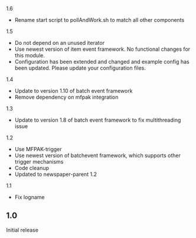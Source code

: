 1.6
* Rename start script to pollAndWork.sh to match all other components

1.5
* Do not depend on an unused iterator
* Use newest version of item event framework. No functional changes for this module.
* Configuration has been extended and changed and example config has been updated. Please update your configuration files.

1.4
* Update to version 1.10 of batch event framework
* Remove dependency on mfpak integration

1.3
* Update to version 1.8 of batch event framework to fix multithreading issue

1.2
* Use MFPAK-trigger
* Use newest version of batchevent framework, which supports other trigger mechanisms
* Code cleanup
* Updated to newspaper-parent 1.2

1.1
* Fix logname

## 1.0
Initial release

